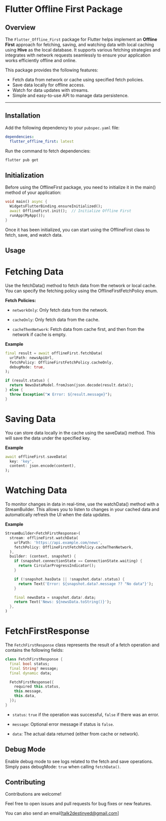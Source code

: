 
# Flutter Offline First Package

## Overview

The `Flutter_Offline_First` package for Flutter helps implement an **Offline First** approach for fetching, saving, and watching data with local caching using **Hive** as the local database. It supports various fetching strategies and integrates with network requests seamlessly to ensure your application works efficiently offline and online.

This package provides the following features:

- Fetch data from network or cache using specified fetch policies.
- Save data locally for offline access.
- Watch for data updates with streams.
- Simple and easy-to-use API to manage data persistence.

---

## Installation

Add the following dependency to your `pubspec.yaml` file:

```yaml
dependencies:
  flutter_offline_first: latest
```

Run the command to fetch dependencies:

```bash
flutter pub get
```

## Initialization

Before using the OfflineFirst package, you need to initialize it in the main() method of your application:

```dart
void main() async {
  WidgetsFlutterBinding.ensureInitialized();
  await OfflineFirst.init();  // Initialize Offline First
  runApp(MyApp());
}
```
Once it has been initialized, you can start using the OfflineFirst class to fetch, save, and watch data.


## Usage

# Fetching Data

Use the fetchData() method to fetch data from the network or local cache. You can specify the fetching policy using the OfflineFirstFetchPolicy enum.

**Fetch Policies:**

- `networkOnly`: Only fetch data from the network.

- `cacheOnly`: Only fetch data from the cache.

- `cacheThenNetwork`: Fetch data from cache first, and then from the network if cache is empty.

**Example**

```dart
final result = await offlineFirst.fetchData(
  urlPath: newsApiUrl,
  fetchPolicy: OfflineFirstFetchPolicy.cacheOnly,
  debugMode: true,
);

if (result.status) {
  return NewsDataModel.fromJson(json.decode(result.data));
} else {
  throw Exception("❌ Error: ${result.message}");
}
```

# Saving Data

You can store data locally in the cache using the saveData() method. This will save the data under the specified key.

**Example**

```dart
await offlineFirst.saveData(
  key: 'key', 
  content: json.encode(content),
);
```

# Watching Data

To monitor changes in data in real-time, use the watchData() method with a StreamBuilder. This allows you to listen to changes in your cached data and automatically refresh the UI when the data updates.

**Example**

```dart
StreamBuilder<FetchFirstResponse>(
  stream: offlineFirst.watchData(
    urlPath: 'https://api.example.com/news',
    fetchPolicy: OfflineFirstFetchPolicy.cacheThenNetwork,
  ),
  builder: (context, snapshot) {
    if (snapshot.connectionState == ConnectionState.waiting) {
      return CircularProgressIndicator();
    }

    if (!snapshot.hasData || !snapshot.data!.status) {
      return Text('Error: ${snapshot.data?.message ?? "No data"}');
    }

    final newsData = snapshot.data!.data;
    return Text('News: ${newsData.toString()}');
  },
)
```

# FetchFirstResponse

The `FetchFirstResponse` class represents the result of a fetch operation and contains the following fields:

```dart
class FetchFirstResponse {
  final bool status;
  final String? message;
  final dynamic data;

  FetchFirstResponse({
    required this.status,
    this.message,
    this.data,
  });
}
```

- `status`: `true` if the operation was successful, `false` if there was an error.

- `message`: Optional error message if status is `false`.

- `data`: The actual data returned (either from cache or network).



## Debug Mode

Enable debug mode to see logs related to the fetch and save operations. Simply pass debugMode: `true` when calling `fetchData()`.


## Contributing

Contributions are welcome!

Feel free to open issues and pull requests for bug fixes or new features. 

You can also send an email[talk2destinyed@gmail.com]


